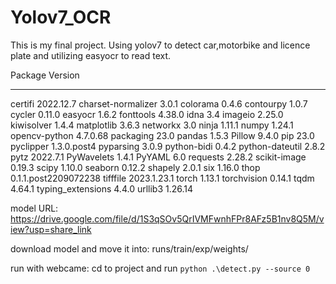 # Yolov7_OCR
This is my final project.
Using yolov7 to detect car,motorbike and licence plate and utilizing easyocr to read text.

Package                Version
---------------------- --------------------
certifi            2022.12.7
charset-normalizer 3.0.1
colorama           0.4.6
contourpy          1.0.7
cycler             0.11.0
easyocr            1.6.2
fonttools          4.38.0
idna               3.4
imageio            2.25.0
kiwisolver         1.4.4
matplotlib         3.6.3
networkx           3.0
ninja              1.11.1
numpy              1.24.1
opencv-python      4.7.0.68
packaging          23.0
pandas             1.5.3
Pillow             9.4.0
pip                23.0
pyclipper          1.3.0.post4
pyparsing          3.0.9
python-bidi        0.4.2
python-dateutil    2.8.2
pytz               2022.7.1
PyWavelets         1.4.1
PyYAML             6.0
requests           2.28.2
scikit-image       0.19.3
scipy              1.10.0
seaborn            0.12.2
shapely            2.0.1
six                1.16.0
thop               0.1.1.post2209072238
tifffile           2023.1.23.1
torch              1.13.1
torchvision        0.14.1
tqdm               4.64.1
typing_extensions  4.4.0
urllib3            1.26.14

model URL: https://drive.google.com/file/d/1S3qSOv5QrIVMFwnhFPr8AFz5B1nv8Q5M/view?usp=share_link

download model and move it into: runs/train/exp/weights/

run with webcame: cd to project and run `python .\detect.py --source 0`